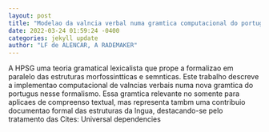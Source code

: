 ```yaml
--- 
layout: post 
title: "Modelao da valncia verbal numa gramtica computacional do portugus no formalismo HPSG" 
date: 2022-03-24 01:59:24 -0400 
categories: jekyll update 
author: "LF de ALENCAR, A RADEMAKER" 
--- 
```

A HPSG uma teoria gramatical lexicalista que prope a formalizao em paralelo das estruturas morfossintticas e semnticas. Este trabalho descreve a implementao computacional de valncias verbais numa nova gramtica do portugus nesse formalismo. Essa gramtica relevante no somente para aplicaes de compreenso textual, mas representa tambm uma contribuio documentao formal das estruturas da lngua, destacando-se pelo tratamento das Cites: Universal dependencies